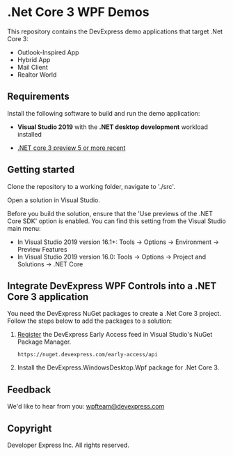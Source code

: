 # .Net Core 3 WPF Demos

This repository contains the DevExpress demo applications that target .Net Core 3:
- Outlook-Inspired App
- Hybrid App
- Mail Client
- Realtor World

## Requirements

Install the following software to build and run the demo application:

- **Visual Studio 2019** with the **.NET desktop development** workload installed

- [.NET core 3 preview 5 or more recent](https://dotnet.microsoft.com/download/dotnet-core/3.0)

## Getting started

Clone the repository to a working folder, navigate to './src'.

Open a solution in Visual Studio. 

Before you build the solution, ensure that the 'Use previews of the .NET Core SDK' option is enabled. 
You can find this setting from the Visual Studio main menu: 
- In Visual Studio 2019 version 16.1+: Tools -> Options -> Environment -> Preview Features
- In Visual Studio 2019 version 16.0: Tools -> Options -> Project and Solutions -> .NET Core

## Integrate DevExpress WPF Controls into a .NET Core 3 application

You need the DevExpress NuGet packages to create a .Net Core 3 project. Follow the steps below to add the packages to a solution:

1. [Register](https://docs.devexpress.com/GeneralInformation/116698/installation/install-devexpress-controls-using-nuget-packages/setup-visual-studio%27s-nuget-package-manager) the DevExpress Early Access feed in Visual Studio's NuGet Package Manager.

    `https://nuget.devexpress.com/early-access/api`

2. Install the DevExpress.WindowsDesktop.Wpf package for .Net Core 3. 

## Feedback

We'd like to hear from you: wpfteam@devexpress.com

## Copyright

Developer Express Inc. All rights reserved.
